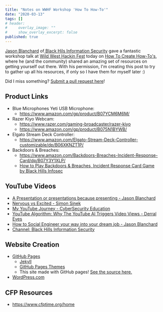 ```yaml
---
title: "Notes on WWHF Workshop 'How To How-To'"
date: "2020-03-13"
tags: []
# header:
#     overlay_image: ""
#     show_overlay_excerpt: false
published: true
---
```


[Jason Blanchard](https://twitter.com/BanjoCrashland) of[ Black Hils Information Security](https://twitter.com/BHinfoSecurity) gave a fantastic workshop talk at [Wild West Hackin Fest](https://twitter.com/WWHackinFest) today on [How To Create How-To's](https://wildwesthackinfestwaywest2020.sched.com/event/Ztdp/workshop-how-to-create-how-tos), where he (and the community) shared an amazing set of resources on getting yourself out there. With his permission, I'm creating this post to try to gather up all his resources, if only so I have them for myself later :)

Did I miss something? [Submit a pull request here](https://github.com/IanLee1521/IanLee1521.github.io/blob/master/_posts/2020-03-13-wwhf-how-to-howto.md)!

## Product Links

- Blue Microphones Yeti USB Microphone: 
    - https://www.amazon.com/gp/product/B07YCM6M6M/
- Razer Kiyo Webcam: 
    - https://www.razer.com/gaming-broadcaster/razer-kiyo
    - https://www.amazon.com/gp/product/B075N1BYWB/
- Elgato Stream Deck Controller: 
    - https://www.amazon.com/Elgato-Stream-Deck-Controller-customizable/dp/B06XKNZT1P/
- Backdoors & Breaches: 
    - https://www.amazon.com/Backdoors-Breaches-Incident-Response-Card/dp/B07Y3Y1XLP/
    - [How to Play Backdoors & Breaches, Incident Response Card Game by Black Hills Infosec](https://www.youtube.com/watch?v=TAiJVr0zWMw)

## YouTube Videos

- [A Presentation or presentations because presenting - Jason Blanchard](https://www.youtube.com/watch?v=FcgM7c0vzcE)
- [Nervous vs Excited - Simon Sinek](https://www.youtube.com/watch?v=0SUTInEaQ3Q)
- [My YouTube Journey - CyberSecurity Education](https://www.youtube.com/watch?v=KPTUrHHRYJk)
- [YouTube Algorithm: Why The YouTube AI Triggers Video Views - Derral Eves](https://www.youtube.com/watch?v=gk2a4DzC6ew)
- [How to Social Engineer your way into your dream job - Jason Blanchard](https://www.youtube.com/watch?v=__lvS2pjuSg)
- [Channel: Black Hills Information Security](https://www.youtube.com/channel/UCJ2U9Dq9NckqHMbcUupgF0A)

## Website Creation

- [GitHub Pages](https://pages.github.com/)
    - [Jekyll](https://jekyllrb.com/docs/github-pages/)
    - [GitHub Pages Themes](https://pages.github.com/themes/)
    - This site made with GitHub pages! [See the source here.](https://github.com/IanLee1521/IanLee1521.github.io)
- [WordPress.com](https://wordpress.com/)

## CFP Resources

- https://www.cfptime.org/home
